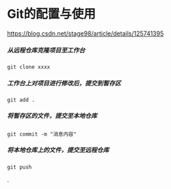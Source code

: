 # Git的配置与使用
https://blog.csdn.net/stage98/article/details/125741395


##### 从远程仓库克隆项目至工作台
``` git clone xxxx ```
 
##### 工作台上对项目进行修改后，提交到暂存区
``` git add . ```
 
##### 将暂存区的文件，提交至本地仓库
``` git commit -m "消息内容" ```
 
##### 将本地仓库上的文件，提交至远程仓库
``` git push ```


.
